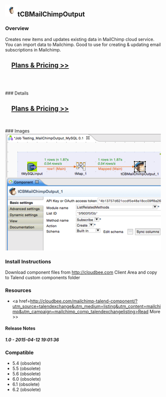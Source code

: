 ## <img src='./logo.jpg' width='40' height='40'>tCBMailChimpOutput

### Overview
Creates new items and updates existing data in MailChimp cloud service.
You can import data to Mailchimp. Good to use for creating & updating email subscriptions in Mailchimp.
</br>
<h2>&nbsp;&nbsp;&nbsp;&nbsp;<a href="http://cloudbee.com/mailchimp-talend-component/?utm_source=talendexchange&utm_medium=listing&utm_content=mailchimp&utm_campaign=mailchimp_comp_talendexchangelisting"><strong>Plans & Pricing >></strong></a></h2>
</br>
</br>
</br>
### Details
</br>
<h2>&nbsp;&nbsp;&nbsp;&nbsp;<a href="http://cloudbee.com/mailchimp-talend-component/?utm_source=talendexchange&utm_medium=listing&utm_content=mailchimp&utm_campaign=mailchimp_comp_talendexchangelisting"><strong>Plans & Pricing >></strong></a></h2>
</br>
</br>
### Images
<a href='./screenshots/v_1.0__1.jpg'><img src='./screenshots/v_1.0__1.jpg' ></a>


### Install Instructions
Download component files from http://cloudbee.com Client Area and copy to Talend custom components folder
### Resources
 * <a href=http://cloudbee.com/mailchimp-talend-component/?utm_source=talendexchange&utm_medium=listing&utm_content=mailchimp&utm_campaign=mailchimp_comp_talendexchangelisting>Read More >></a>

#### Release Notes

##### 1.0 - 2015-04-12 19:01:36

### Compatible
 -  5.4 (obsolete)
 -   5.5 (obsolete)
 -   5.6 (obsolete)
 -   6.0 (obsolete)
 -   6.1 (obsolete)
 -   6.2 (obsolete)